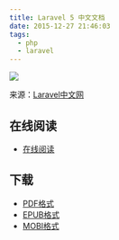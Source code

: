 ```yaml
---
title: Laravel 5 中文文档
date: 2015-12-27 21:46:03
tags:
  - php
  - laravel
---
```


![](https://ek8whxe.cloudimg.io/s/width/226/https://www.gitbook.com/cover/book/lbp0200/laravel-5-doc.jpg)

来源：[Laravel中文网](http://www.golaravel.com/laravel/docs/5.0/)

<!--more-->

## 在线阅读 ##

+ [在线阅读](https://lbp0200.gitbooks.io/laravel-5-doc/content/)

## 下载 ##

+ [PDF格式](https://www.gitbook.com/download/pdf/book/lbp0200/laravel-5-doc)
+ [EPUB格式](https://www.gitbook.com/download/epub/book/lbp0200/laravel-5-doc)
+ [MOBI格式](https://www.gitbook.com/download/mobi/book/lbp0200/laravel-5-doc)